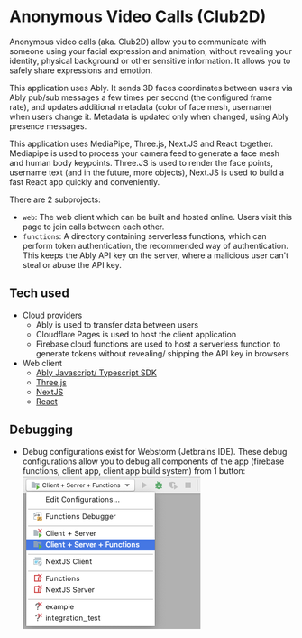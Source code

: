 # Anonymous Video Calls (Club2D)

Anonymous video calls (aka. Club2D) allow you to communicate with someone using your facial expression and animation, without revealing your identity, physical background or other sensitive information. It allows you to safely share expressions and emotion.

This application uses Ably. It sends 3D faces coordinates between users via Ably pub/sub messages a few times per second (the configured frame rate), and updates additional metadata (color of face mesh, username) when users change it. Metadata is updated only when changed, using Ably presence messages.

This application uses MediaPipe, Three.js, Next.JS and React together. Mediapipe is used to process your camera feed to generate a face mesh and human body keypoints. Three.JS is used to render the face points, username text (and in the future, more objects), Next.JS is used to build a fast React app quickly and conveniently.

There are 2 subprojects:

- `web`: The web client which can be built and hosted online. Users visit this page to join calls between each other.
- `functions`: A directory containing serverless functions, which can perform token authentication, the recommended way of authentication. This keeps the Ably API key on the server, where a malicious user can't steal or abuse the API key.

## Tech used

- Cloud providers
  - Ably is used to transfer data between users
  - Cloudflare Pages is used to host the client application
  - Firebase cloud functions are used to host a serverless function to generate tokens without revealing/ shipping the API key in browsers
- Web client
  - [Ably Javascript/ Typescript SDK](https://www.npmjs.com/package/ably)
  - [Three.js](https://threejs.org/)
  - [NextJS](http://nextjs.org/)
  - [React](https://reactjs.org/)

## Debugging

- Debug configurations exist for Webstorm (Jetbrains IDE). These debug configurations allow you to debug all components of the app (firebase functions, client app, client app build system) from 1 button:
  ![](images/webstorm_debug.png)
